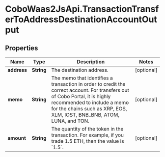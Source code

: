 # CoboWaas2JsApi.TransactionTransferToAddressDestinationAccountOutput

## Properties

Name | Type | Description | Notes
------------ | ------------- | ------------- | -------------
**address** | **String** | The destination address. | [optional] 
**memo** | **String** | The memo that identifies a transaction in order to credit the correct account. For transfers out of Cobo Portal, it is highly recommended to include a memo for the chains such as XRP, EOS, XLM, IOST, BNB_BNB, ATOM, LUNA, and TON. | [optional] 
**amount** | **String** | The quantity of the token in the transaction. For example, if you trade 1.5 ETH, then the value is &#x60;1.5&#x60;.  | [optional] 


